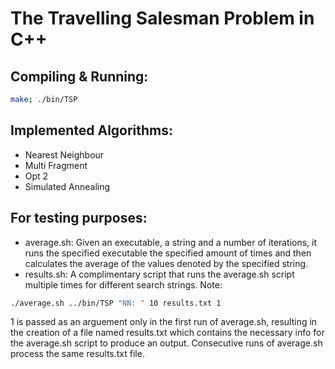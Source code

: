 # The Travelling Salesman Problem in C++

## Compiling & Running:
```bash
make; ./bin/TSP
```

## Implemented Algorithms:
* Nearest Neighbour
* Multi Fragment
* Opt 2
* Simulated Annealing

## For testing purposes:
* average.sh: Given an executable, a string and a number of iterations, it runs the specified executable the specified amount of times and then calculates the average of the values denoted by the specified string.
* results.sh: A complimentary script that runs the average.sh script multiple times for different search strings.
Note:
``` bash
./average.sh ../bin/TSP "NN: " 10 results.txt 1
```
1 is passed as an arguement only in the first run of average.sh, resulting in the creation of a file named results.txt which contains the necessary info for the average.sh script to produce an output. Consecutive runs of average.sh process the same results.txt file.
